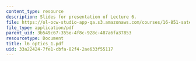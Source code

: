 ```yaml
---
content_type: resource
description: Slides for presentation of Lecture 6.
file: https://ol-ocw-studio-app-qa.s3.amazonaws.com/courses/16-851-satellite-engineering-fall-2003/33a224247fe1cbfa82f42ae633f55117_l6_optics_1.pdf
file_type: application/pdf
parent_uid: 3b549c67-355e-4f8c-928c-487a6fa37853
resourcetype: Document
title: l6_optics_1.pdf
uid: 33a22424-7fe1-cbfa-82f4-2ae633f55117
---
```

